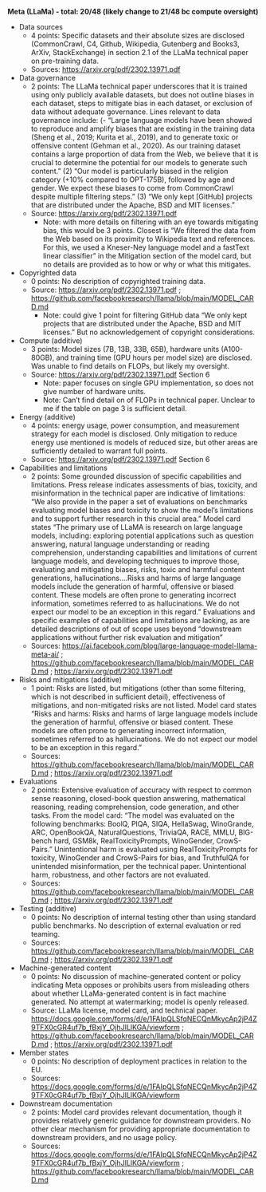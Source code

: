 ﻿**Meta (LLaMa) - total: 20/48 (likely change to 21/48 bc compute oversight)**

- Data sources
   - 4 points: Specific datasets and their absolute sizes are disclosed (CommonCrawl, C4, Github, Wikipedia, Gutenberg and Books3, ArXiv, StackExchange) in section 2.1 of the LLaMa technical paper on pre-training data.
   - Sources: <https://arxiv.org/pdf/2302.13971.pdf> 
- Data governance
   - 2 points: The LLaMa technical paper underscores that it is trained using only publicly available datasets, but does not outline biases in each dataset, steps to mitigate bias in each dataset, or exclusion of data without adequate governance. Lines relevant to data governance include: (- “Large language models have been showed to reproduce and amplify biases that are existing in the training data (Sheng et al., 2019; Kurita et al., 2019), and to generate toxic or offensive content (Gehman et al., 2020). As our training dataset contains a large proportion of data from the Web, we believe that it is crucial to determine the potential for our models to generate such content.” (2) “Our model is particularly biased in the religion category (+10% compared to OPT-175B), followed by age and gender. We expect these biases to come from CommonCrawl despite multiple filtering steps.” (3) “We only kept [GitHub] projects that are distributed under the Apache, BSD and MIT licenses.” 
   - Source: <https://arxiv.org/pdf/2302.13971.pdf> 
      - Note: with more details on filtering with an eye towards mitigating bias, this would be 3 points. Closest is “We filtered the data from the Web based on its proximity to Wikipedia text and references. For this, we used a Kneser-Ney language model and a fastText linear classifier” in the Mitigation section of the model card, but no details are provided as to how or why or what this mitigates.
- Copyrighted data
   - 0 points: No description of copyrighted training data.
   - Source: <https://arxiv.org/pdf/2302.13971.pdf> ; <https://github.com/facebookresearch/llama/blob/main/MODEL_CARD.md> 
      - Note: could give 1 point for filtering GitHub data “We only kept projects that are distributed under the Apache, BSD and MIT licenses.” But no acknowledgement of copyright considerations.
- Compute (additive)
   - 3 points: Model sizes (7B, 13B, 33B, 65B), hardware units (A100-80GB), and training time (GPU hours per model size) are disclosed. Was unable to find details on FLOPs, but likely my oversight.
   - Source: <https://arxiv.org/pdf/2302.13971.pdf> Section 6
      - Note: paper focuses on single GPU implementation, so does not give number of hardware units.
      - Note: Can’t find detail on of FLOPs in technical paper. Unclear to me if the table on page 3 is sufficient detail.
- Energy (additive)
   - 4 points: energy usage, power consumption, and measurement strategy for each model is disclosed. Only mitigation to reduce energy use mentioned is models of reduced size, but other areas are sufficiently detailed to warrant full points. 
   - Source: <https://arxiv.org/pdf/2302.13971.pdf> Section 6
- Capabilities and limitations
   - 2 points: Some grounded discussion of specific capabilities and limitations. Press release indicates assessments of bias, toxicity, and misinformation in the technical paper are indicative of limitations: “We also provide in the paper a set of evaluations on benchmarks evaluating model biases and toxicity to show the model’s limitations and to support further research in this crucial area.” Model card states “The primary use of LLaMA is research on large language models, including: exploring potential applications such as question answering, natural language understanding or reading comprehension, understanding capabilities and limitations of current language models, and developing techniques to improve those, evaluating and mitigating biases, risks, toxic and harmful content generations, hallucinations….Risks and harms of large language models include the generation of harmful, offensive or biased content. These models are often prone to generating incorrect information, sometimes referred to as hallucinations. We do not expect our model to be an exception in this regard.” Evaluations and specific examples of capabilities and limitations are lacking, as are detailed descriptions of out of scope uses beyond “downstream applications without further risk evaluation and mitigation”
   - Sources: <https://ai.facebook.com/blog/large-language-model-llama-meta-ai/> ; <https://github.com/facebookresearch/llama/blob/main/MODEL_CARD.md> ; <https://arxiv.org/pdf/2302.13971.pdf> 
- Risks and mitigations (additive)
   - 1 point: Risks are listed, but mitigations (other than some filtering, which is not described in sufficient detail), effectiveness of mitigations, and non-mitigated risks are not listed. Model card states “Risks and harms: Risks and harms of large language models include the generation of harmful, offensive or biased content. These models are often prone to generating incorrect information, sometimes referred to as hallucinations. We do not expect our model to be an exception in this regard.”
   - Sources: <https://github.com/facebookresearch/llama/blob/main/MODEL_CARD.md> ; <https://arxiv.org/pdf/2302.13971.pdf> 
- Evaluations
   - 2 points: Extensive evaluation of accuracy with respect to common sense reasoning, closed-book question answering, mathematical reasoning, reading comprehension, code generation, and other tasks. From the model card: “The model was evaluated on the following benchmarks: BoolQ, PIQA, SIQA, HellaSwag, WinoGrande, ARC, OpenBookQA, NaturalQuestions, TriviaQA, RACE, MMLU, BIG-bench hard, GSM8k, RealToxicityPrompts, WinoGender, CrowS-Pairs.” Unintentional harm is evaluated using RealToxicityPrompts for toxicity, WinoGender and CrowS-Pairs for bias, and TruthfulQA for unintended misinformation, per the technical paper. Unintentional harm, robustness, and other factors are not evaluated.
   - Sources: <https://github.com/facebookresearch/llama/blob/main/MODEL_CARD.md> ; <https://arxiv.org/pdf/2302.13971.pdf> 
- Testing (additive)
   - 0 points: No description of internal testing other than using standard public benchmarks. No description of external evaluation or red teaming. 
   - Sources: <https://github.com/facebookresearch/llama/blob/main/MODEL_CARD.md> ; <https://arxiv.org/pdf/2302.13971.pdf> 
- Machine-generated content
   - 0 points: No discussion of machine-generated content or policy indicating Meta opposes or prohibits users from misleading others about whether LLaMa-generated content is in fact machine generated. No attempt at watermarking; model is openly released. 
   - Source: LLaMa license, model card, and technical paper. <https://docs.google.com/forms/d/e/1FAIpQLSfqNECQnMkycAp2jP4Z9TFX0cGR4uf7b_fBxjY_OjhJILlKGA/viewform> ; <https://github.com/facebookresearch/llama/blob/main/MODEL_CARD.md> ; <https://arxiv.org/pdf/2302.13971.pdf> 
- Member states
   - 0 points: No description of deployment practices in relation to the EU. 
   - Sources: <https://docs.google.com/forms/d/e/1FAIpQLSfqNECQnMkycAp2jP4Z9TFX0cGR4uf7b_fBxjY_OjhJILlKGA/viewform>
- Downstream documentation
   - 2 points: Model card provides relevant documentation, though it provides relatively generic guidance for downstream providers. No other clear mechanism for providing appropriate documentation to downstream providers, and no usage policy.
   - Sources: <https://docs.google.com/forms/d/e/1FAIpQLSfqNECQnMkycAp2jP4Z9TFX0cGR4uf7b_fBxjY_OjhJILlKGA/viewform> ; <https://github.com/facebookresearch/llama/blob/main/MODEL_CARD.md> 

